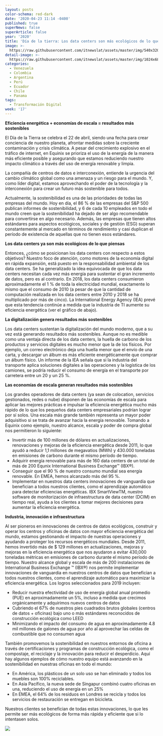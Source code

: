 ```yaml
---
layout: posts
color-schema: red-dark
date: '2020-04-23 11:14 -0400'
published: true
superNews: false
superArticle: false
year: '2020'
title: 'Día de la tierra: Los data centers son más ecológicos de lo que piensas'
image: >-
  https://raw.githubusercontent.com/itnewslat/assets/master/img/540x320/Dia-de-la-tierra-p.jpg
detail-image: >-
  https://raw.githubusercontent.com/itnewslat/assets/master/img/1024x680/Dia-de-la-tierra-g.jpg
categories:
  - Venezuela
  - Colombia
  - Argentina
  - Perú
  - Ecuador
  - Chile
  - Panama
tags:
  - Transformación Digital
week: '17'
---
```

**Eficiencia energética + economías de escala = resultados más sostenibles**

El Día de la Tierra se celebra el 22 de abril, siendo una fecha para crear conciencia de nuestro planeta, afrontar medidas sobre la creciente contaminación y crisis climática. A pesar del crecimiento explosivo en el tráfico de internet, en Equinix se prioriza el uso de la energía de la manera más eficiente posible y asegurando que estamos reduciendo nuestro impacto climático a través del uso de energía renovable y limpia. 

La compañía de centros de datos e interconexión, entiende la urgencia del cambio climático global como una amenaza y un riesgo para el mundo. Y, como líder digital, estamos aprovechando el poder de la tecnología y la interconexión para crear un futuro más sostenible para todos.

Actualmente, la sostenibilidad es una de las prioridades de todas las empresas del mundo. Hoy en día, el 86 % de las empresas del S&P 500 publican informes de sostenibilidad, y 6 de cada 10 empleados en todo el mundo creen que la sostenibilidad ha dejado de ser algo recomendable para convertirse en algo necesario. Además, las empresas que tienen altos estándares para aspectos ecológicos, sociales y de gestión (ESG) superan constantemente al mercado en términos de rendimiento y casi duplican el período de existencia de aquellas que no tienen esos estándares.

**Los data centers ya son más ecológicos de lo que piensas**

Entonces, ¿cómo se posicionan los data centers con respecto a estos objetivos? Nuestro foco de atención, como motores de la economía digital en rápida expansión, está puesto en la responsabilidad ambiental de los data centers. Se ha generalizado la idea equivocada de que los data centers necesitan cada vez más energía para sustentar el gran incremento de datos, pero es al contrario. En 2018, los data centers consumieron aproximadamente el 1 % de toda la electricidad mundial, exactamente lo mismo que el consumo de 2010 (a pesar de que la cantidad de computación realizada en los data centers entre 2010 y 2018 se ha multiplicado por más de cinco). La International Energy Agency (IEA) prevé que esta tendencia continúe a medida que la industria de TI aumente su eficiencia energética (ver el gráfico de abajo).

**La digitalización genera resultados más sostenibles**

Los data centers sustentan la digitalización del mundo moderno, que a su vez está generando resultados más sostenibles. Aunque no es medible como una ventaja directa de los data centers, la huella de carbono de los productos y servicios digitales es mucho menor que la de los físicos. Por ejemplo, un correo electrónico deja una huella menor que el envío de una carta, y descargar un álbum es más eficiente energéticamente que comprar un álbum físico. Un informe de la IEA señala que si la industria del transporte aplica soluciones digitales a las operaciones y la logística de los camiones, se podría reducir el consumo de energía en el transporte por carretera entre un 20 y un 25 %.

**Las economías de escala generan resultados más sostenibles**

Los grandes operadores de data centers (ya sean de colocation, servicios gestionados, redes o nube) disponen de las economías de escala para aplicar las mejores prácticas e impulsar la eficiencia energética mucho más rápido de lo que los pequeños data centers empresariales podrían lograr por sí solos. Una escala más grande también representa un mayor poder adquisitivo si se trata de avanzar hacia la energía renovable. Tomando a Equinix como ejemplo, nuestro alcance, escala y poder de compra global nos permitieron lo siguiente:

- Invertir más de 100 millones de dólares en actualizaciones, renovaciones y mejoras de la eficiencia energética desde 2011, lo que ayudó a reducir 1,1 millones de megavatios (MWh) y 430.000 toneladas en emisiones de carbono durante el mismo período de tiempo.
- Adquirir energía renovable para más de 160 data centers de un total de más de 200 Equnix International Business Exchange™ (IBX®).
- Conseguir que el 90 % de nuestro consumo mundial sea energía renovable. En EMEA, hemos alcanzado más del 95 %.
- Implementar en nuestros data centers innovaciones de vanguardia que benefician a todos nuestros clientes, como el aprendizaje automático para detectar eficiencias energéticas. IBX SmartViewTM, nuestro software de monitorización de infraestructura de data center (DCIM) en tiempo real, ayuda a los clientes a tomar mejores decisiones para aumentar la eficiencia energética.

**Industria, innovación e infraestructura**

Al ser pioneros en innovaciones de centros de datos ecológicos, construir y operar los centros y oficinas de datos con mayor eficiencia energética del mundo, estamos gestionando el impacto de nuestras operaciones y ayudando a proteger los recursos energéticos mundiales. Desde 2011, hemos invertido más de $ 129 millones en actualizaciones, mejoras y mejoras en la eficiencia energética que nos ayudaron a evitar 430,000 toneladas métricas en emisiones de carbono durante el mismo período de tiempo. Nuestro alcance global y escala de más de 200 instalaciones de International Business Exchange ™ (IBX®) nos permite implementar innovaciones de vanguardia en nuestros centros de datos que benefician a todos nuestros clientes, como el aprendizaje automático para maximizar la eficiencia energética. Los logros seleccionados para 2019 incluyen:

- Reducir nuestra efectividad de uso de energía global anual promedio (PUE) en aproximadamente un 5%, incluso a medida que crecimos orgánicamente y adquirimos nuevos centros de datos
- Cubriendo el 67% de nuestros pies cuadrados brutos globales (centros de datos + oficinas) bajo uno o más estándares reconocidos de construcción ecológica como LEED
- Minimizando el impacto del consumo de agua en aproximadamente 4.8 mil millones de galones de agua por año al aprovechar las celdas de combustible que no consumen agua

También promovemos la sostenibilidad en nuestros entornos de oficina a través de certificaciones y programas de construcción ecológica, como el compostaje, el reciclaje y la innovación para reducir el desperdicio. Aquí hay algunos ejemplos de cómo nuestro equipo está avanzando en la sostenibilidad en nuestras oficinas en todo el mundo:

- En América, los plásticos de un solo uso se han eliminado y todos los muebles son 100% reciclables.
- En Asia Pacífico, la nueva sede de Singapur combinó cuatro oficinas en una, reduciendo el uso de energía en un 25%
- En EMEA, el 64% de los residuos en Londres se recicla y todos los servicios de restauración se entregan en bicicleta.

Nuestros clientes se benefician de todas estas innovaciones, lo que les permite ser más ecológicos de forma más rápida y eficiente que si lo intentasen solos.

<img src="https://tracker.metricool.com/c3po.jpg?hash=56f88a41e39ab42c063cc51676587a04"/>